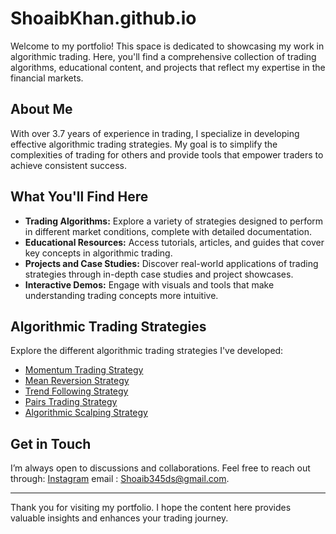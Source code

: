 # ShoaibKhan.github.io

Welcome to my portfolio! This space is dedicated to showcasing my work in algorithmic trading. Here, you'll find a comprehensive collection of trading algorithms, educational content, and projects that reflect my expertise in the financial markets.

## About Me
With over 3.7 years of experience in trading, I specialize in developing effective algorithmic trading strategies. My goal is to simplify the complexities of trading for others and provide tools that empower traders to achieve consistent success.

## What You'll Find Here
- **Trading Algorithms:** Explore a variety of strategies designed to perform in different market conditions, complete with detailed documentation.
- **Educational Resources:** Access tutorials, articles, and guides that cover key concepts in algorithmic trading.
- **Projects and Case Studies:** Discover real-world applications of trading strategies through in-depth case studies and project showcases.
- **Interactive Demos:** Engage with visuals and tools that make understanding trading concepts more intuitive.

## Algorithmic Trading Strategies

Explore the different algorithmic trading strategies I've developed:

- [Momentum Trading Strategy](momentum_trading.md)
- [Mean Reversion Strategy](mean_reversion.md)
- [Trend Following Strategy](trend_following.md)
- [Pairs Trading Strategy](pairs_trading.md)
- [Algorithmic Scalping Strategy](scalping.md)

## Get in Touch
I’m always open to discussions and collaborations. 
Feel free to reach out through:
[Instagram](https://www.instagram.com/ku_shoaibkhan?igsh=YndzcnEybjAyOXM2) 
email : Shoaib345ds@gmail.com.

---

Thank you for visiting my portfolio. I hope the content here provides valuable insights and enhances your trading journey.



